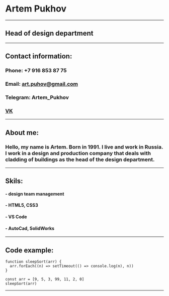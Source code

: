# __Artem Pukhov__
------

## __Head of design department__
--------

## __Contact information:__

### __Phone:__ +7 916 853 87 75
### __Email:__ art.puhov@gmail.com
### __Telegram:__ Artem_Pukhov
### __[VK](https://vk.com/id5432204)__
------
## About me:
### Hello, my name is Artem. Born in 1991. I live and work in Russia. I work in a design and production company that deals with cladding of buildings as the head of the design department.
-----
## Skils:
#### - design team management
#### - HTML5, CSS3
#### - VS Code
#### - AutoCad, SolidWorks
---
## Code example:

``` 
function sleepSort(arr) {
  arr.forEach((n) => setTimeout(() => console.log(n), n))
}

const arr = [9, 5, 3, 99, 11, 2, 0]
sleepSort(arr) 
```

----
